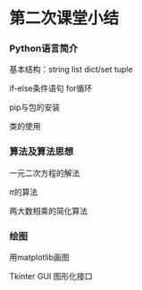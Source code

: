 # 第二次课堂小结

### Python语言简介

基本结构：string list dict/set tuple

if-else条件语句 for循环

pip与包的安装

类的使用

### 算法及算法思想

一元二次方程的解法

$\pi$的算法

两大数相乘的简化算法

### 绘图

用matplotlib画图

Tkinter GUI 图形化接口







